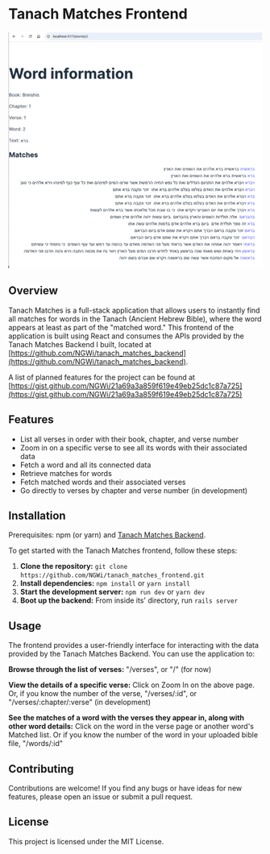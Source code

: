 # Tanach Matches Frontend

![Word Page](./public/Screenshot.png)

## Overview

Tanach Matches is a full-stack application that allows users to instantly find all matches for words in the Tanach (Ancient Hebrew Bible), where the word appears at least as part of the "matched word." This frontend of the application is built using React and consumes the APIs provided by the Tanach Matches Backend I built, located at [https://github.com/NGWi/tanach_matches_backend](https://github.com/NGWi/tanach_matches_backend).

A list of planned features for the project can be found at [https://gist.github.com/NGWi/21a69a3a859f619e49eb25dc1c87a725](https://gist.github.com/NGWi/21a69a3a859f619e49eb25dc1c87a725)

## Features

- List all verses in order with their book, chapter, and verse number
- Zoom in on a specific verse to see all its words with their associated data
- Fetch a word and all its connected data
- Retrieve matches for words
- Fetch matched words and their associated verses
- Go directly to verses by chapter and verse number (in development)

## Installation

Prerequisites: npm (or yarn) and [Tanach Matches Backend](https://github.com/NGWi/tanach_matches_backend).

To get started with the Tanach Matches frontend, follow these steps:

1. **Clone the repository:** `git clone https://github.com/NGWi/tanach_matches_frontend.git`
2. **Install dependencies:** `npm install` or `yarn install`
3. **Start the development server:** `npm run dev` or `yarn dev`
4. **Boot up the backend:** From inside its' directory, run `rails server`

## Usage

The frontend provides a user-friendly interface for interacting with the data provided by the Tanach Matches Backend. You can use the application to:

**Browse through the list of verses:** "/verses", or "/" (for now)

**View the details of a specific verse:** Click on Zoom In on the above page. Or, if you know the number of the verse, "/verses/:id", or "/verses/:chapter/:verse" (in development)

**See the matches of a word with the verses they appear in, along with other word details:** Click on the word in the verse page or another word's Matched list. Or if you know the number of the word in your uploaded bible file, "/words/:id"

## Contributing

Contributions are welcome! If you find any bugs or have ideas for new features, please open an issue or submit a pull request.

## License

This project is licensed under the MIT License.
